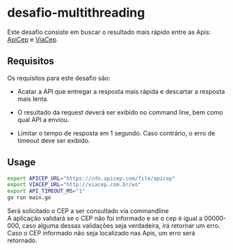 # desafio-multithreading

Este desafio consiste em buscar o resultado mais rápido entre as Apis: [ApiCep](https://cdn.apicep.com/file/apicep) e [ViaCep](http://viacep.com.br/ws).

## Requisitos

Os requisitos para este desafio são:

- Acatar a API que entregar a resposta mais rápida e descartar a resposta mais lenta.

- O resultado da request deverá ser exibido no command line, bem como qual API a enviou.

- Limitar o tempo de resposta em 1 segundo. Caso contrário, o erro de timeout deve ser exibido.

## Usage

```bash
export APICEP_URL="https://cdn.apicep.com/file/apicep"
export VIACEP_URL="http://viacep.com.br/ws"
export API_TIMEOUT_MS="1"
go run main.go
```
Será solicitado o CEP a ser consultado via commandline<br/>
A aplicação validará se o CEP não foi informado e se o cep é igual a 00000-000, caso alguma dessas validações seja verdadeira, irá retornar um erro.<br/>
Caso o CEP informado não seja localizado nas Apis, um erro será retornado.<br/>
